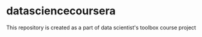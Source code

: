 # datasciencecoursera
This repository is created as a part of data scientist's toolbox course project
